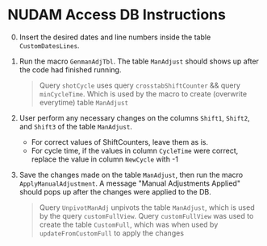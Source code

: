 # NUDAM Access DB Instructions

0. Insert the desired dates and line numbers inside the table `CustomDatesLines`.

1. Run the macro `GenmanAdjTbl`. The table `ManAdjust` should shows up after the code had finished running.
    > Query `shotCycle` uses query `crosstabShiftCounter` && query `minCycleTime`. Which is used by the macro to create (overwrite everytime) table `ManAdjust`

2. User perform any necessary changes on the columns `Shift1`, `Shift2`, and `Shift3` of the table `ManAdjust`.
   - For correct values of ShiftCounters, leave them as is.
   - For cycle time, if the values in column `CycleTime` were correct, replace the value in column `NewCycle` with -1

3. Save the changes made on the table `ManAdjust`, then run the macro `ApplyManualAdjustment`. A message "Manual Adjustments Applied" should pops up after the changes were applied to the DB.
    > Query `UnpivotManAdj` unpivots the table `ManAdjust`, which is used by the query `customFullView`. Query `customFullView` was used to create the table `CustomFull`, which was when used by `updateFromCustomFull` to apply the changes